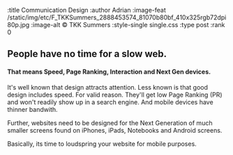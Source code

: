 :title Communication Design
:author Adrian
:image-feat /static/img/etc/F_TKKSummers_2888453574_81070b80bf_410x325rgb72dpi80p.jpg
:image-alt &#169; TKK Summers
:style-single single.css
:type post
:rank 0

<h2>People have no time for a slow web.</h2>
<h4>That means Speed, Page Ranking, Interaction and Next Gen devices.</h4>

<p>It's well known that design attracts attention. Less known is that good design includes speed. For valid reason. They'll get low Page Ranking (PR) and won't readily show up in a search engine. And mobile devices have thinner bandwith.
<p>Further, websites need to be designed for the Next Generation of much smaller screens found on iPhones, iPads, Notebooks and Android screens.</p>
<p>Basically, its time to loudspring your website for mobile purposes.</p>
